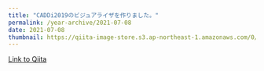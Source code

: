 ```yaml
---
title: "CADDi2019のビジュアライザを作りました。"
permalink: /year-archive/2021-07-08
date: 2021-07-08
thumbnail: https://qiita-image-store.s3.ap-northeast-1.amazonaws.com/0/905155/8b6e59e6-1f1e-4877-f0e4-69715d44c015.jpeg
---
```


[Link to Qiita](https://qiita.com/hari64/items/fbfc6acf5bb5a8919251)
